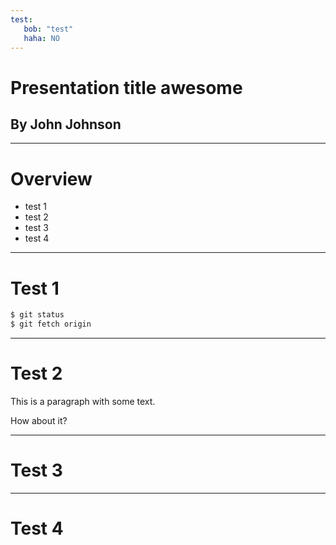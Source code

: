 ```yaml
---
test:
   bob: "test"
   haha: NO
---
```


# Presentation title awesome

## By John Johnson

---

# Overview

- test 1
- test 2
- test 3
- test 4

---

# Test 1

```bash
$ git status
$ git fetch origin
```

---

# Test 2

This is a paragraph with some text.

How about it?

---

# Test 3

---

# Test 4
